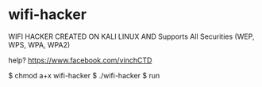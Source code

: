 # wifi-hacker
WIFI HACKER CREATED ON KALI LINUX AND Supports All Securities (WEP, WPS, WPA, WPA2)

help? https://www.facebook.com/vinchCTD

$ chmod a+x wifi-hacker
$ ./wifi-hacker
$ run
